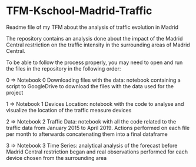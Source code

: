 # TFM-Kschool-Madrid-Traffic

Readme file of my TFM about the analysis of traffic evolution in Madrid

The repository contains an analysis done about the impact of the Madrid Central restriction on the traffic intensity in the surrounding areas of Madrid Central.

To be able to follow the process properly, you may need to open and run the files in the repository in the following order:

0 => Notebook 0 Downloading files with the data: notebook containing a script to GoogleDrive to download the files with the data used for the project

1 => Notebook 1 Devices Location: notebook with the code to analyse and visualize the location of the traffic measure devices

2 => Notebook 2 Traffic Data: notebook with all the code related to the traffic data from January 2015 to April 2019. Actions performed on each file per month to afterwards concatenating them into a final dataframe

3 => Notebook 3 Time Series: analytical analysis of the forecast before Madrid Central restriction began and real observations performed for each device chosen from the surrounding area



